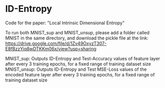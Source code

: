 # ID-Entropy
Code for the paper: "Local Intrinsic Dimensional Entropy"

To run both MNIST_sup and MNIST_unsup, please add a folder called MNIST in the same directory,
and download the pickle file at the link:
https://drive.google.com/file/d/1Zv49OxyzT307-E8fBzzYiq8wDTKKm06x/view?usp=sharing

MNIST_sup: Outputs ID-Entropy and Test-Accuracy values of feature layer after every 3 training epochs, 
            for a fixed range of training dataset size 
MNIST_unsup: Outputs ID-Entropy and Test MSE-Loss values of the encoded feature layer after 
             every 3 training epochs, for a fixed range of training dataset size 







